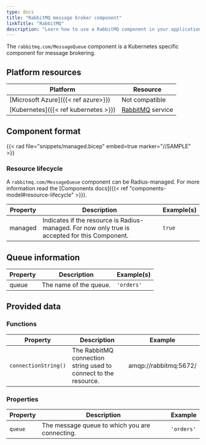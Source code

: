 ```yaml
---
type: docs
title: "RabbitMQ message broker component"
linkTitle: "RabbitMQ"
description: "Learn how to use a RabbitMQ component in your application"
---
```


The `rabbitmq.com/MessageQueue` component is a Kubernetes specific component for message brokering.

## Platform resources

| Platform | Resource |
|----------|----------|
| [Microsoft Azure]({{< ref azure>}}) | Not compatible |
| [Kubernetes]({{< ref kubernetes >}}) | [RabbitMQ](https://hub.docker.com/_/rabbitmq/) service |

## Component format

{{< rad file="snippets/managed.bicep" embed=true marker="//SAMPLE" >}}

### Resource lifecycle

A `rabbitmq.com/MessageQueue` component can be Radius-managed. For more information read the [Components docs]({{< ref "components-model#resource-lifecycle" >}}).

| Property | Description | Example(s) |
|----------|-------------|---------|
| managed | Indicates if the resource is Radius-managed. For now only true is accepted for this Component.| `true`

## Queue information

| Property | Description | Example(s) |
|----------|-------------|---------|
| queue | The name of the queue. | `'orders'` |

## Provided data

### Functions

| Property | Description | Example |
|----------|-------------|---------|
| `connectionString()` | The RabbitMQ connection string used to connect to the resource. | amqp://rabbitmq:5672/ |

### Properties

| Property | Description | Example |
|----------|-------------|---------|
| `queue` | The message queue to which you are connecting. | `'orders'`
